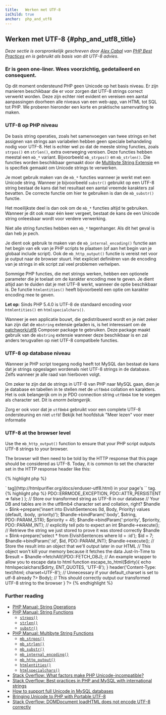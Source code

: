 ```yaml
---
title:   Werken met UTF-8
isChild: true
anchor:  php_and_utf8
---
```


## Werken met UTF-8 {#php_and_utf8_title}

_Deze sectie is oorspronkelijk geschreven door [Alex Cabal](https://alexcabal.com/) van 
[PHP Best Practices](https://phpbestpractices.org/#utf-8) en is gebruikt als basis van dit UTF-8 advies_.

### Er is geen one-liner. Wees voorzichtig, gedetaileerd en consequent.

Op dit moment ondersteund PHP geen Unicode op het basis niveau. 
Er zijn manieren beschikbaar die er voor zorgen dat UTF-8 strings correct verwerkt worden.
Deze zijn echter niet evident en vereisen een aantal aanpassingen doorheen alle niveaus van een web-app, van HTML tot SQL tot PHP.
We proberen hieronder een korte en praktische samenvatting te maken.

### UTF-8 op PHP niveau

De basis string operaties, zoals het samenvoegen van twee strings en het assignen van strings aan variabelen hebben geen speciale behandeling nodig voor UTF-8.
Het is echter wel zo dat de meeste string functies, zoals `strpos()` en `strlen()`, extra overweging vereisen.
Deze functies hebben meestal een `mb_*` variant. Bijvoorbeeld `mb_strpos()` en `mb_strlen()`.
Die functies worden beschikbaar gemaakt door de [Multibyte String Extensie] en is specifiek gemaakt om Unicode strings te verwerken.

Je moet gebruik maken van de `mb_*` functies wanneer je werkt met een Unicode string. Wanneer je bijvoorbeeld `substr()` gebruikt op een UTF-8 string bestaat de kans dat het resultaat een aantal vreemde karakters zal bevatten.
De correcte functie om hier te gebruiken is dan de `mb_substr()` functie.

Het moeilijkste deel is dan ook om de `mb_*` functies altijd te gebruiken. Wanneer je dit ook maar één keer vergeet, bestaat de kans de een Unicode string onleesbaar wordt voor verdere verwerking.

Niet alle string functies hebben een `mb_*` tegenhanger. Als dit het geval is dan heb je pech.

Je dient ook gebruik te maken van de `mb_internal_encoding()` functie aan het begin van elk van je PHP scripts te plaatsen (of aan het begin van je globaal include script).
Ook de `mb_http_output()` functie is vereist net voor je output naar de browser stuurt.
Het expliciet definiëren van de encoding van je strings in elk script zal veel problemen verhelpen.

Sommige PHP functies, die met strings werken, hebben een optionele parameter die je toelaat om de karakter encoding mee te geven.
Je dient altijd aan te duiden dat je met UTF-8 werkt, wanneer de optie beschikbaar is.
De functie `htmlentities()` heeft bijvoorbeeld een optie om karakter encoding mee te geven.

**Let op:** Sinds PHP 5.4.0 is UTF-8 de standaard encoding voor `htmlentities()` en `htmlspecialchars()`.

Wanneer je een applicatie bouwt, die gedistribueerd wordt en je niet zeker kan zijn dat de `mbstring` extensie geladen is, is het interessant om de [patchwork/utf8] Composer package te gebruiken.
Deze package maakt gebruik van de `mbstring` extensie wanneer deze beschikbaar is en zal anders terugvallen op niet UTF-8 compatibele functies.

[Multibyte String Extensie]: https://secure.php.net/book.mbstring
[patchwork/utf8]: https://packagist.org/packages/patchwork/utf8

### UTF-8 op database niveau

Wanneer je PHP script toegang nodig heeft tot MySQL dan bestaat de kans dat je strings opgeslagen wordenals niet UTF-8 strings in de database. Zelfs wanneer je alle raad van hierboven volgt.

Om zeker te zijn dat de strings in UTF-8 van PHP naar MySQL gaan, dien je je database en tabellen in te stellen met de `utf8mb4` collation en karakters.
Het is ook belangerijk om in je PDO connection string `utf8mb4` toe te voegen als character set.
Dit is _enorm belangerijk_.

Zorg er ook voor dat je `utf8mb4` gebruikt voor een complete UTF-8 ondersteuning en niet `utf8`!
Bekijk het hoofdstuk "Meer lezen" voor meer informatie

### UTF-8 at the browser level

Use the `mb_http_output()` function to ensure that your PHP script outputs UTF-8 strings to your browser.

The browser will then need to be told by the HTTP response that this page should be considered as UTF-8. Today, it is common to set the character set in the HTTP response header like this:

{% highlight php %}
<?php
header('Content-Type: text/html; charset=UTF-8')
{% endhighlight %}

The historic approach to doing that was to include the [charset `<meta>` tag](http://htmlpurifier.org/docs/enduser-utf8.html) in your page's `<head>` tag.

{% highlight php %}
<?php
// Tell PHP that we're using UTF-8 strings until the end of the script
mb_internal_encoding('UTF-8');
$utf_set = ini_set('default_charset', 'utf-8');
if (!$utf_set) {
    throw new Exception('could not set default_charset to utf-8, please ensure it\'s set on your system!');
}

// Tell PHP that we'll be outputting UTF-8 to the browser
mb_http_output('UTF-8');
 
// Our UTF-8 test string
$string = 'Êl síla erin lû e-govaned vîn.';

// Transform the string in some way with a multibyte function
// Note how we cut the string at a non-Ascii character for demonstration purposes
$string = mb_substr($string, 0, 15);

// Connect to a database to store the transformed string
// See the PDO example in this document for more information
// Note the `charset=utf8mb4` in the Data Source Name (DSN)
$link = new PDO(
    'mysql:host=your-hostname;dbname=your-db;charset=utf8mb4',
    'your-username',
    'your-password',
    array(
        PDO::ATTR_ERRMODE => PDO::ERRMODE_EXCEPTION,
        PDO::ATTR_PERSISTENT => false
    )
);

// Store our transformed string as UTF-8 in our database
// Your DB and tables are in the utf8mb4 character set and collation, right?
$handle = $link->prepare('insert into ElvishSentences (Id, Body, Priority) values (default, :body, :priority)');
$handle->bindParam(':body', $string, PDO::PARAM_STR);
$priority = 45;
$handle->bindParam(':priority', $priority, PDO::PARAM_INT); // explicitly tell pdo to expect an int
$handle->execute();

// Retrieve the string we just stored to prove it was stored correctly
$handle = $link->prepare('select * from ElvishSentences where Id = :id');
$id = 7;
$handle->bindParam(':id', $id, PDO::PARAM_INT);
$handle->execute();

// Store the result into an object that we'll output later in our HTML
// This object won't kill your memory because it fetches the data Just-In-Time to
$result = $handle->fetchAll(\PDO::FETCH_OBJ);

// An example wrapper to allow you to escape data to html
function escape_to_html($dirty){
    echo htmlspecialchars($dirty, ENT_QUOTES, 'UTF-8');
}

header('Content-Type: text/html; charset=UTF-8'); // Unnecessary if your default_charset is set to utf-8 already
?><!doctype html>
<html>
    <head>
        <meta charset="UTF-8">
        <title>UTF-8 test page</title>
    </head>
    <body>
        <?php
        foreach($result as $row){
            escape_to_html($row->Body);  // This should correctly output our transformed UTF-8 string to the browser
        }
        ?>
    </body>
</html>
{% endhighlight %}

### Further reading

* [PHP Manual: String Operations](https://secure.php.net/language.operators.string)
* [PHP Manual: String Functions](https://secure.php.net/ref.strings)
    * [`strpos()`](https://secure.php.net/function.strpos)
    * [`strlen()`](https://secure.php.net/function.strlen)
    * [`substr()`](https://secure.php.net/function.substr)
* [PHP Manual: Multibyte String Functions](https://secure.php.net/ref.mbstring)
    * [`mb_strpos()`](https://secure.php.net/function.mb-strpos)
    * [`mb_strlen()`](https://secure.php.net/function.mb-strlen)
    * [`mb_substr()`](https://secure.php.net/function.mb-substr)
    * [`mb_internal_encoding()`](https://secure.php.net/function.mb-internal-encoding)
    * [`mb_http_output()`](https://secure.php.net/function.mb-http-output)
    * [`htmlentities()`](https://secure.php.net/function.htmlentities)
    * [`htmlspecialchars()`](https://secure.php.net/function.htmlspecialchars)
* [Stack Overflow: What factors make PHP Unicode-incompatible?](https://stackoverflow.com/questions/571694/what-factors-make-php-unicode-incompatible)
* [Stack Overflow: Best practices in PHP and MySQL with international strings](https://stackoverflow.com/questions/140728/best-practices-in-php-and-mysql-with-international-strings)
* [How to support full Unicode in MySQL databases](https://mathiasbynens.be/notes/mysql-utf8mb4)
* [Bringing Unicode to PHP with Portable UTF-8](https://www.sitepoint.com/bringing-unicode-to-php-with-portable-utf8/)
* [Stack Overflow: DOMDocument loadHTML does not encode UTF-8 correctly](https://stackoverflow.com/questions/8218230/php-domdocument-loadhtml-not-encoding-utf-8-correctly)
